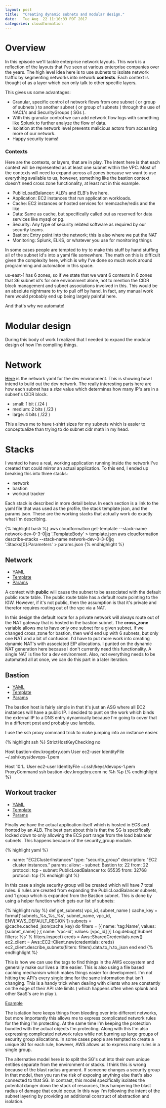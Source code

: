 ```yaml
---
layout: post
title:  "Creating dynamic subnets and modular design."
date:   Tue Aug  22 11:10:33 PDT 2017
categories: cloudformation
---
```


<h1>Overview</h1>

<p>
In this episode we'll tackle enterprise network layouts.  This work is a reflection of the layouts that I've seen at various enterprise 
companies over the years.  The high level idea here is to use subnets to isolate network traffic by segmenting networks into network
<b>contexts</b>.  Each context is thought of as a layer which can only talk to other specific layers. 
</p>

<p>
This gives us some advantages:
</p>

<ul>
  <li>Granular, specific control of network flows from one subnet ( or group of subnets ) to another subnet ( or group of subnets ) through the use of NACL's and SecurityGroups ( SGs ).</li>
  <li>With this granular control we can add network flow logs with something like Splunk to further analyze the flow of data.</li>
  <li>Isolation at the network level prevents malicious actors from accessing more of our network.</li>
  <li>Happy security teams!</li>
</ul>


<h3>Contexts</h3>

<p>
Here are the contexts, or layers, that are in play.  The intent here is that each context will be represented as at least one subnet within the VPC.  
Most of the contexts will need to expand across all zones because we want to use everything available to us, however, something like the bastion context
doesn't need cross zone functionality, at least not in this example.
</p>

<ul>
  <li>PublicLoadBalancer: ALB's and ELB's live here.</li>
  <li>Application: EC2 instances that run application workloads.</li>
  <li>Cache: EC2 instances or hosted services for memcache/redis and the like</li>
  <li>Data: Same as cache, but specifically called out as reserved for data services like mysql or pg.</li>
  <li>Security: Any type of security related software as required by our security teams.</li>
  <li>Bastion: Entry point into the network; this is also where we put the NAT</li>
  <li>Monitoring: Splunk, ELKS, or whatever you use for monitoring things</li>
</ul>

<p>
In some cases people are tempted to try to make this stuff by hand stuffing all of the subnet Id's into a yaml file somewhere.  The math on this is
difficult given the complexity here, which is why I've done so much work around programming and automation in this space.
</p>

<p>
us-east-1 has 6 zones, so if we state that we want 6 contexts in 6 zones that 36 subnet id's for one environment alone, not to mention the CIDR block
management and subnet associations involved in this.  This would be an absolute nightmare to try to pull off by hand.  In fact, any manual work
here would probably end up being largely painful here.
</p>

<p>
And that's why we automate!
</p>

<h1>Modular design</h1>

<p>
During this body of work I realized that I needed to expand the modular design of how I'm compiling things.
</p>

<h1>Network</h1>

<p>
<a href="https://github.com/krogebry/devops/blob/master/aws/cloudformation/profiles/network-dev.yml">Here</a> is the network yaml for the dev environment.
This is showing how I intend to build out the dev network.  The really interesting parts here are how each subnet has a <i>size</i> value which determines
how many IP's are in a subnet's CIDR block.
</p>

<ul>
  <li>small: 1 bit ( /24 )</li>
  <li>medium: 2 bits ( /23 )</li>
  <li>large: 4 bits ( /22 )</li>
</ul>

<p>
This allows me to have t-shirt sizes for my subnets which is easier to conceptualize than trying to do subnet cidr math in my head.
</p>

<h1>Stacks</h1>

<p>
I wanted to have a real, working application running inside the network I've created that could mirror an actual application.
To this end, I ended up breaking this into three stacks:
</p>

<ul>
	<li>network</li>
	<li>bastion</li>
	<li>workout tracker</li>
</ul>

<p>
Each stack is described in more detail below.  In each section is a link to the yaml file that was used as the profile,
the stack template json, and the params json.  These are the working stacks that actually work do exactly what I'm describing.
</p>

{% highlight bash %}
aws cloudformation get-template --stack-name network-dev-0-3-0|jq '.TemplateBody' > template.json
aws cloudformation describe-stacks --stack-name network-dev-0-3-0|jq '.Stacks[0].Parameters' > params.json
{% endhighlight %}

<h2>Network</h2>

<ul>
  <li><a href="https://github.com/krogebry/devops/blob/master/aws/cloudformation/profiles/network-dev.yml">YAML</a></li>
  <li><a href="/devops//code/2017-08-22/network/template.json">Template</a></li>
  <li><a href="/devops//code/2017-08-22/network/params.json">Params</a></li>
</ul>

<p>
A context with <b>public</b> will cause the subnet to be associated with the default public route table.  The public route table
has a default route pointing to the IGW.  However, if it's not public, then the assumption is that it's private and therefor
requires routing out of the vpc via a NAT.
</p>

<p>
In this design the default route for a private network will always route out of the NAT gateway that is hosted in the bastion
subnet.  The <b>cross_zone</b> variable allows me to have only one subnet for a given subnet.  If we changed cross_zone for
bastion, then we'd end up with 6 subnets, but only one NAT and a bit of confusion.  I'd have to put more work into creating
dynamic NAT's with associated EIP allocations.  I punted on the dynamic NAT generation here because I don't currently
need this functionality.  A single NAT is fine for a dev environment.  Also, not everything needs to be automated all
at once, we can do this part in a later iteration.
</p>

<h2>Bastion</h2>

<ul>
  <li><a href="https://github.com/krogebry/devops/blob/master/aws/cloudformation/profiles/bastion-dev.yml">YAML</a></li>
  <li><a href="/devops//code/2017-08-22/bastion/template.json">Template</a></li>
  <li><a href="/devops//code/2017-08-22/bastion/params.json">Params</a></li>
</ul>

<p>
The bastion host is fairly simple in that it's just an ASG where all EC2 instances will have a public IP.
I decided to punt on the work which binds the external IP to a DNS entry dynamically because I'm going to cover that
in a different post and probably use lambda.
</p>

<p>
I use the ssh proxy command trick to make jumping into an instance easier.
</p>

{% highlight ssh %}
StrictHostKeyChecking no

Host bastion-dev.krogebry.com
  User ec2-user
  IdentityFile ~/.ssh/keys/devops-1.pem

Host 10.1.*.*
  User ec2-user
  IdentityFile ~/.ssh/keys/devops-1.pem
  ProxyCommand ssh bastion-dev.krogebry.com nc %h %p
{% endhighlight %}

<h2>Workout tracker</h2>

<ul>
  <li><a href="https://github.com/krogebry/devops/blob/master/aws/cloudformation/profiles/workout-tracker-dev.yml">YAML</a></li>
  <li><a href="/devops//code/2017-08-22/workout-tracker/template.json">Template</a></li>
  <li><a href="/devops//code/2017-08-22/workout-tracker/params.json">Params</a></li>
</ul>

<p>
Finally we have the actual application itself which is hosted in ECS and fronted by an ALB.
The best part about this is that the SG is specifically locked down to only allowing the ECS port range from the load balancer subnets.
This happens because of the security_group module.
</p>

{% highlight yaml %}
  - name: "EC2ClusterInstances"
    type: "security_group"
    description: "EC2 cluster instances."
    params:
      allow:
        - subnet: Bastion
          to: 22
          from: 22
          protocol: tcp
        - subnet: PublicLoadBalancer
          to: 65535
          from: 32768
          protocol: tcp
{% endhighlight %}

<p>
In this case a single security group will be created which will have 7 total rules.  6 rules are created from expanding the PublicLoadBalancer subnets, and 1 group
which is expanded from the Bastion subnet.  This is done by using a helper function which gets our list of subnets:
</p>

{% highlight ruby %}
  def get_subnets( vpc_id, subnet_name )
    cache_key = format('subnets_%s_%s_%s', subnet_name, vpc_id, ENV['AWS_DEFAULT_REGION'])
    subnets = @cache.cached_json(cache_key) do
      filters = [{
        name: 'tag:Name',
        values: [subnet_name]
      },{
        name: 'vpc-id',
        values: [vpc_id]
      }]
      Log.debug('Subnet filters: %s' % filters.inspect)
      creds = Aws::SharedCredentials.new()
      ec2_client = Aws::EC2::Client.new(credentials: creds)
      ec2_client.describe_subnets(filters: filters).data.to_h.to_json
    end
  end
{% endhighlight %}

<p>
This is how we can use the tags to find things in the AWS ecosystem and generally make our lives a little easier.
This is also using a file based caching mechanism which makes things easier for development.  I'm not hitting the API's
every single time for the same information that isn't changing.  This is a handy trick when dealing with clients
who are constantly on the edge of their API rate limits ( which happens often when splunk and other SaaS's are in play ).
</p>

<a href="/devops/code/2017-08-22/workout-tracker/security_group.json">Example</a>

<p>
The isolation here keeps things from bleeding over into different networks, but more importantly this allows me to express complicated
network rules for the thing I'm protecting.  At the same time I'm keeping the protection bundled with the actual objects I'm protecting.
Along with this I'm also expressing complicated network rules while not burning up large groups of security group allocations.  In some
cases people are tempted to create a unique SG for each rule, however, AWS allows us to express many rules in a single group.
</p>

<p>
The alternative model here is to split the SG's out into their own unique entities separate from the environment or stacks.  I think this
is wrong because of the blast radius argument.  If someone changes a security group in that model, then you run the risk of exposing anything
else that's also connected to that SG.  In contrast, this model specifically isolates the potential danger down the stack of resources, thus
hampering the blast radius of damage that could occur.  In this way I'm following the intent of the subnet layering by providing an additional
construct of abstraction and isolation.
</p>

